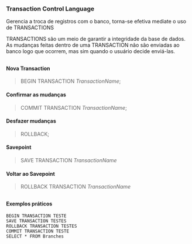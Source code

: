 ### Transaction Control Language
Gerencia a troca de registros com o banco, torna-se efetiva mediate o uso de TRANSACTIONS


TRANSACTIONS são um meio de garantir a integridade da base de dados. As mudanças feitas dentro de uma TRANSACTION não são enviadas ao banco logo que ocorrem, mas sim quando o usuário decide enviá-las.

## 


#### Nova Transaction
>BEGIN TRANSACTION *TransactionName*;

#### Confirmar as mudanças
>COMMIT TRANSACTION *TransactionName*;

#### Desfazer mudanças
>ROLLBACK;

#### Savepoint 
>SAVE TRANSACTION *TransactionName*

#### Voltar ao Savepoint
>ROLLBACK TRANSACTION *TransactionName*

##
#### Exemplos práticos

    BEGIN TRANSACTION TESTE
    SAVE TRANSACTION TESTES
    ROLLBACK TRANSACTION TESTES
    COMMIT TRANSACTION TESTE
    SELECT * FROM Branches 
